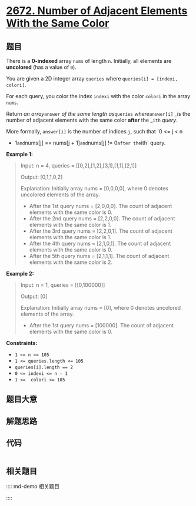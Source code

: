# [2672. Number of Adjacent Elements With the Same Color](https://leetcode.com/problems/number-of-adjacent-elements-with-the-same-color)

## 题目

There is a **0-indexed** array `nums` of length `n`. Initially, all elements
are **uncolored** (has a value of `0`).

You are given a 2D integer array `queries` where `queries[i] = [indexi,
colori]`.

For each query, you color the index `indexi` with the color `colori` in the
array `nums`.

Return _an array_`answer` _of the same length as_`queries` _where_`answer[i]`
_is the number of adjacent elements with the same color **after** the _`ith`
_query_.

More formally, `answer[i]` is the number of indices `j`, such that `0 <= j < n
- 1` and `nums[j] == nums[j + 1]` and `nums[j] != 0` after the `ith` query.



**Example 1:**

> Input: n = 4, queries = [[0,2],[1,2],[3,1],[1,1],[2,1]]
> 
> Output: [0,1,1,0,2]
> 
> Explanation: Initially array nums = [0,0,0,0], where 0 denotes uncolored elements of the array.
> - After the 1st query nums = [2,0,0,0]. The count of adjacent elements with the same color is 0.
> - After the 2nd query nums = [2,2,0,0]. The count of adjacent elements with the same color is 1.
> - After the 3rd query nums = [2,2,0,1]. The count of adjacent elements with the same color is 1.
> - After the 4th query nums = [2,1,0,1]. The count of adjacent elements with the same color is 0.
> - After the 5th query nums = [2,1,1,1]. The count of adjacent elements with the same color is 2.

**Example 2:**

> Input: n = 1, queries = [[0,100000]]
> 
> Output: [0]
> 
> Explanation: Initially array nums = [0], where 0 denotes uncolored elements of the array.
> - After the 1st query nums = [100000]. The count of adjacent elements with the same color is 0.

**Constraints:**

  * `1 <= n <= 105`
  * `1 <= queries.length <= 105`
  * `queries[i].length == 2`
  * `0 <= indexi <= n - 1`
  * `1 <=  colori <= 105`


## 题目大意

## 解题思路

## 代码

```javascript

```

## 相关题目

:::: md-demo 相关题目

::::
